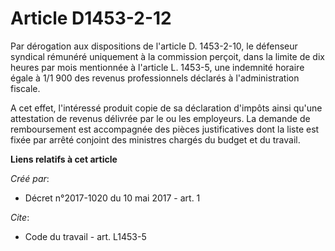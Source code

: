 # Article D1453-2-12

Par dérogation aux dispositions de l'article D. 1453-2-10, le défenseur syndical rémunéré uniquement à la commission perçoit,
dans la limite de dix heures par mois mentionnée à l'article L. 1453-5, une indemnité horaire égale à 1/1 900 des revenus
professionnels déclarés à l'administration fiscale. 

A cet effet, l'intéressé produit copie de sa déclaration d'impôts ainsi qu'une attestation de revenus délivrée par le ou les
employeurs. La demande de remboursement est accompagnée des pièces justificatives dont la liste est fixée par arrêté conjoint
des ministres chargés du budget et du travail.

**Liens relatifs à cet article**

_Créé par_:

  - Décret n°2017-1020 du 10 mai 2017 - art. 1

_Cite_:

  - Code du travail - art. L1453-5
